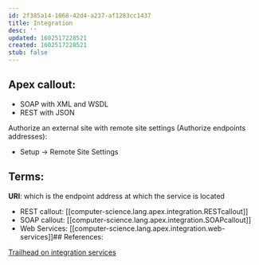 ```yaml
---
id: 2f385a14-1068-42d4-a237-af1283cc1437
title: Integration
desc: ''
updated: 1602517228521
created: 1602517228521
stub: false
---
```


## Apex callout:
- SOAP with XML and WSDL
- REST with JSON

Authorize an external site with remote site settings (Authorize endpoints addresses):
- Setup -> Remote Site Settings

## Terms: 
**URI**: which is the endpoint address at which the service is located

- REST callout: [[computer-science.lang.apex.integration.RESTcallout]]
- SOAP callout: [[computer-science.lang.apex.integration.SOAPcallout]]
- Web Services: [[computer-science.lang.apex.integration.web-services]]## References:

[Trailhead on integration services](https://trailhead.salesforce.com/content/learn/modules/apex_integration_services)
